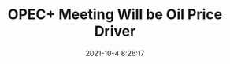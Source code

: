 ---
"title": "OPEC+ Meeting Will be Oil Price Driver"
"date": "2021-10-4 8:26:17"
"feed_name": "RIGZONE"
"feed_website": "http://www.rigzone.com/"
"feed_rss": "http://www.rigzone.com/news/rss/rigzone_latest.aspx"
"link": "https://www.rigzone.com/news/opec_meeting_will_be_oil_price_driver-04-oct-2021-166605-article/?rss=true"
"source": "None"
"file": "_posts/2021-1-1-f56353e11808dd37d63cea87c1d96eb5c3f5aca3.md"
"accident": "0"
"drilling": "0"
"dead": "0"
"injured": "0"
"arrested": "0"
"place": "unknown place"
"where": "unknown site"
"causes": "unknown"
"place_uri": "unknown place"
---